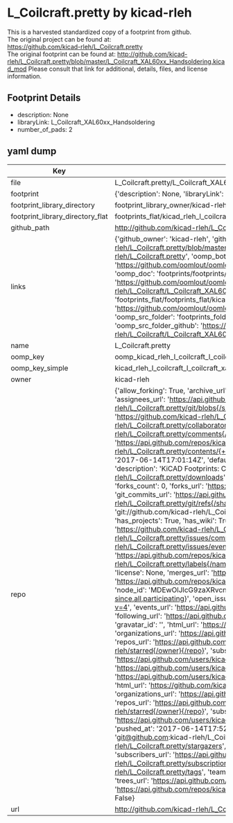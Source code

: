 # L_Coilcraft.pretty by kicad-rleh  
This is a harvested standardized copy of a footprint from github.  
The original project can be found at:  
https://github.com/kicad-rleh/L_Coilcraft.pretty  
The original footprint can be found at:
http://github.com/kicad-rleh/L_Coilcraft.pretty/blob/master/L_Coilcraft_XAL60xx_Handsoldering.kicad_mod
Please consult that link for additional, details, files, and license information.  
## Footprint Details
* description: None  
* libraryLink: L_Coilcraft_XAL60xx_Handsoldering  
* number_of_pads: 2  
## yaml dump  
| Key | Value |  
| --- | --- |  
| file | L_Coilcraft.pretty/L_Coilcraft_XAL60xx_Handsoldering.kicad_mod |  
| footprint | {'description': None, 'libraryLink': 'L_Coilcraft_XAL60xx_Handsoldering', 'number_of_pads': 2} |  
| footprint_library_directory | footprint_library_owner/kicad-rleh_L_Coilcraft.pretty |  
| footprint_library_directory_flat | footprints_flat/kicad_rleh_l_coilcraft_l_coilcraft_xal60xx_handsoldering/working |  
| github_path | http://github.com/kicad-rleh/L_Coilcraft.pretty/blob/master/L_Coilcraft_XAL60xx_Handsoldering.kicad_mod |  
| links | {'github_owner': 'kicad-rleh', 'github_repo_name': 'L_Coilcraft.pretty', 'github_src': 'http://github.com/kicad-rleh/L_Coilcraft.pretty/blob/master/L_Coilcraft_XAL60xx_Handsoldering.kicad_mod', 'github_src_repo': 'https://github.com/kicad-rleh/L_Coilcraft.pretty', 'oomp_bot': 'footprints/kicad_rleh_l_coilcraft_l_coilcraft_xal60xx_handsoldering/working', 'oomp_bot_github': 'https://github.com/oomlout/oomlout_oomp_footprint_bot/tree/main/footprints/kicad_rleh_l_coilcraft_l_coilcraft_xal60xx_handsoldering/working', 'oomp_doc': 'footprints/footprints/kicad-rleh/L_Coilcraft/L_Coilcraft_XAL60xx_Handsoldering/working/', 'oomp_doc_github': 'https://github.com/oomlout/oomlout_oomp_footprint_doc/tree/main/footprints/footprints/kicad-rleh/L_Coilcraft/L_Coilcraft_XAL60xx_Handsoldering/working', 'oomp_src_flat': 'footprints_flat/footprints_flat/kicad_rleh_l_coilcraft_l_coilcraft_xal60xx_handsoldering/working', 'oomp_src_flat_github': 'https://github.com/oomlout/oomlout_oomp_footprint_src/tree/main/footprints_flat/kicad_rleh_l_coilcraft_l_coilcraft_xal60xx_handsoldering/working', 'oomp_src_folder': 'footprints_folder/footprints_folder/kicad-rleh/L_Coilcraft/L_Coilcraft_XAL60xx_Handsoldering/working', 'oomp_src_folder_github': 'https://github.com/oomlout/oomlout_oomp_footprint_src/tree/main/footprints_folder/kicad-rleh/L_Coilcraft/L_Coilcraft_XAL60xx_Handsoldering/working'} |  
| name | L_Coilcraft.pretty |  
| oomp_key | oomp_kicad_rleh_l_coilcraft_l_coilcraft_xal60xx_handsoldering |  
| oomp_key_simple | kicad_rleh_l_coilcraft_l_coilcraft_xal60xx_handsoldering |  
| owner | kicad-rleh |  
| repo | {'allow_forking': True, 'archive_url': 'https://api.github.com/repos/kicad-rleh/L_Coilcraft.pretty/{archive_format}{/ref}', 'archived': False, 'assignees_url': 'https://api.github.com/repos/kicad-rleh/L_Coilcraft.pretty/assignees{/user}', 'blobs_url': 'https://api.github.com/repos/kicad-rleh/L_Coilcraft.pretty/git/blobs{/sha}', 'branches_url': 'https://api.github.com/repos/kicad-rleh/L_Coilcraft.pretty/branches{/branch}', 'clone_url': 'https://github.com/kicad-rleh/L_Coilcraft.pretty.git', 'collaborators_url': 'https://api.github.com/repos/kicad-rleh/L_Coilcraft.pretty/collaborators{/collaborator}', 'comments_url': 'https://api.github.com/repos/kicad-rleh/L_Coilcraft.pretty/comments{/number}', 'commits_url': 'https://api.github.com/repos/kicad-rleh/L_Coilcraft.pretty/commits{/sha}', 'compare_url': 'https://api.github.com/repos/kicad-rleh/L_Coilcraft.pretty/compare/{base}...{head}', 'contents_url': 'https://api.github.com/repos/kicad-rleh/L_Coilcraft.pretty/contents/{+path}', 'contributors_url': 'https://api.github.com/repos/kicad-rleh/L_Coilcraft.pretty/contributors', 'created_at': '2017-06-14T17:01:14Z', 'default_branch': 'master', 'deployments_url': 'https://api.github.com/repos/kicad-rleh/L_Coilcraft.pretty/deployments', 'description': 'KiCAD Footprints: Coilcraft inductors', 'disabled': False, 'downloads_url': 'https://api.github.com/repos/kicad-rleh/L_Coilcraft.pretty/downloads', 'events_url': 'https://api.github.com/repos/kicad-rleh/L_Coilcraft.pretty/events', 'fork': False, 'forks': 0, 'forks_count': 0, 'forks_url': 'https://api.github.com/repos/kicad-rleh/L_Coilcraft.pretty/forks', 'full_name': 'kicad-rleh/L_Coilcraft.pretty', 'git_commits_url': 'https://api.github.com/repos/kicad-rleh/L_Coilcraft.pretty/git/commits{/sha}', 'git_refs_url': 'https://api.github.com/repos/kicad-rleh/L_Coilcraft.pretty/git/refs{/sha}', 'git_tags_url': 'https://api.github.com/repos/kicad-rleh/L_Coilcraft.pretty/git/tags{/sha}', 'git_url': 'git://github.com/kicad-rleh/L_Coilcraft.pretty.git', 'has_discussions': False, 'has_downloads': True, 'has_issues': True, 'has_pages': False, 'has_projects': True, 'has_wiki': True, 'homepage': None, 'hooks_url': 'https://api.github.com/repos/kicad-rleh/L_Coilcraft.pretty/hooks', 'html_url': 'https://github.com/kicad-rleh/L_Coilcraft.pretty', 'id': 94354160, 'is_template': False, 'issue_comment_url': 'https://api.github.com/repos/kicad-rleh/L_Coilcraft.pretty/issues/comments{/number}', 'issue_events_url': 'https://api.github.com/repos/kicad-rleh/L_Coilcraft.pretty/issues/events{/number}', 'issues_url': 'https://api.github.com/repos/kicad-rleh/L_Coilcraft.pretty/issues{/number}', 'keys_url': 'https://api.github.com/repos/kicad-rleh/L_Coilcraft.pretty/keys{/key_id}', 'labels_url': 'https://api.github.com/repos/kicad-rleh/L_Coilcraft.pretty/labels{/name}', 'language': None, 'languages_url': 'https://api.github.com/repos/kicad-rleh/L_Coilcraft.pretty/languages', 'license': None, 'merges_url': 'https://api.github.com/repos/kicad-rleh/L_Coilcraft.pretty/merges', 'milestones_url': 'https://api.github.com/repos/kicad-rleh/L_Coilcraft.pretty/milestones{/number}', 'mirror_url': None, 'name': 'L_Coilcraft.pretty', 'network_count': 0, 'node_id': 'MDEwOlJlcG9zaXRvcnk5NDM1NDE2MA==', 'notifications_url': 'https://api.github.com/repos/kicad-rleh/L_Coilcraft.pretty/notifications{?since,all,participating}', 'open_issues': 0, 'open_issues_count': 0, 'organization': {'avatar_url': 'https://avatars.githubusercontent.com/u/21282019?v=4', 'events_url': 'https://api.github.com/users/kicad-rleh/events{/privacy}', 'followers_url': 'https://api.github.com/users/kicad-rleh/followers', 'following_url': 'https://api.github.com/users/kicad-rleh/following{/other_user}', 'gists_url': 'https://api.github.com/users/kicad-rleh/gists{/gist_id}', 'gravatar_id': '', 'html_url': 'https://github.com/kicad-rleh', 'id': 21282019, 'login': 'kicad-rleh', 'node_id': 'MDEyOk9yZ2FuaXphdGlvbjIxMjgyMDE5', 'organizations_url': 'https://api.github.com/users/kicad-rleh/orgs', 'received_events_url': 'https://api.github.com/users/kicad-rleh/received_events', 'repos_url': 'https://api.github.com/users/kicad-rleh/repos', 'site_admin': False, 'starred_url': 'https://api.github.com/users/kicad-rleh/starred{/owner}{/repo}', 'subscriptions_url': 'https://api.github.com/users/kicad-rleh/subscriptions', 'type': 'Organization', 'url': 'https://api.github.com/users/kicad-rleh'}, 'owner': {'avatar_url': 'https://avatars.githubusercontent.com/u/21282019?v=4', 'events_url': 'https://api.github.com/users/kicad-rleh/events{/privacy}', 'followers_url': 'https://api.github.com/users/kicad-rleh/followers', 'following_url': 'https://api.github.com/users/kicad-rleh/following{/other_user}', 'gists_url': 'https://api.github.com/users/kicad-rleh/gists{/gist_id}', 'gravatar_id': '', 'html_url': 'https://github.com/kicad-rleh', 'id': 21282019, 'login': 'kicad-rleh', 'node_id': 'MDEyOk9yZ2FuaXphdGlvbjIxMjgyMDE5', 'organizations_url': 'https://api.github.com/users/kicad-rleh/orgs', 'received_events_url': 'https://api.github.com/users/kicad-rleh/received_events', 'repos_url': 'https://api.github.com/users/kicad-rleh/repos', 'site_admin': False, 'starred_url': 'https://api.github.com/users/kicad-rleh/starred{/owner}{/repo}', 'subscriptions_url': 'https://api.github.com/users/kicad-rleh/subscriptions', 'type': 'Organization', 'url': 'https://api.github.com/users/kicad-rleh'}, 'private': False, 'pulls_url': 'https://api.github.com/repos/kicad-rleh/L_Coilcraft.pretty/pulls{/number}', 'pushed_at': '2017-06-14T17:52:25Z', 'releases_url': 'https://api.github.com/repos/kicad-rleh/L_Coilcraft.pretty/releases{/id}', 'size': 1, 'ssh_url': 'git@github.com:kicad-rleh/L_Coilcraft.pretty.git', 'stargazers_count': 0, 'stargazers_url': 'https://api.github.com/repos/kicad-rleh/L_Coilcraft.pretty/stargazers', 'statuses_url': 'https://api.github.com/repos/kicad-rleh/L_Coilcraft.pretty/statuses/{sha}', 'subscribers_count': 2, 'subscribers_url': 'https://api.github.com/repos/kicad-rleh/L_Coilcraft.pretty/subscribers', 'subscription_url': 'https://api.github.com/repos/kicad-rleh/L_Coilcraft.pretty/subscription', 'svn_url': 'https://github.com/kicad-rleh/L_Coilcraft.pretty', 'tags_url': 'https://api.github.com/repos/kicad-rleh/L_Coilcraft.pretty/tags', 'teams_url': 'https://api.github.com/repos/kicad-rleh/L_Coilcraft.pretty/teams', 'temp_clone_token': None, 'topics': [], 'trees_url': 'https://api.github.com/repos/kicad-rleh/L_Coilcraft.pretty/git/trees{/sha}', 'updated_at': '2017-06-14T17:01:14Z', 'url': 'https://api.github.com/repos/kicad-rleh/L_Coilcraft.pretty', 'visibility': 'public', 'watchers': 0, 'watchers_count': 0, 'web_commit_signoff_required': False} |  
| url | http://github.com/kicad-rleh/L_Coilcraft.pretty |  

